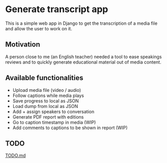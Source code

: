 # Generate transcript app

This is a simple web app in Django to get the transcription of a media file and allow the user to work on it.

## Motivation

A person close to me (an English teacher) needed a tool to ease speakings reviews and
to quickly generate educational material out of media content.

## Available functionalities

- Upload media file (video / audio)
- Follow captions while media plays
- Save progress to local as JSON
- Load dump from local as JSON
- Add + assign speakers to conversation
- Generate PDF report with editions
- Go to caption timestamp in media (WIP)
- Add comments to captions to be shown in report (WIP)

## TODO

[TODO.md](TODO.md)

